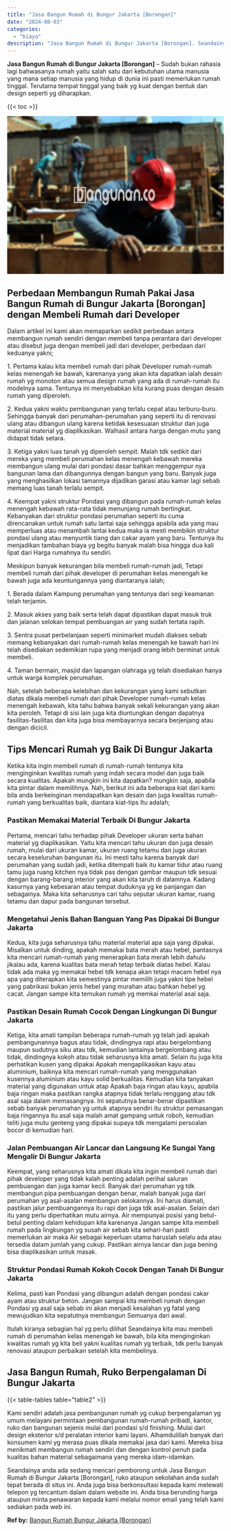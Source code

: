 ```yaml
---
title: "Jasa Bangun Rumah di Bungur Jakarta [Borongan]"
date: "2024-08-03"
categories: 
  - "biaya"
description: "Jasa Bangun Rumah di Bungur Jakarta [Borongan]. Seandainya anda ada sedang mencari pemborong untuk Jasa Bangun Rumah di Bungur Jakarta [Borongan], ruko ata..."
---
```


**Jasa Bangun Rumah di Bungur Jakarta \[Borongan\]** – Sudah bukan rahasia lagi bahwasanya rumah yaitu salah satu dari kebutuhan utama manusia yang mana setiap manusia yang hidup di dunia ini pasti memerlukan rumah tinggal. Terutama tempat tinggal yang baik yg kuat dengan bentuk dan design seperti yg diharapkan.

{{< toc >}}

![Jasa Bangun Rumah di Bungur Jakarta [Borongan]](/images/borong-bangunan-10.png)

## Perbedaan Membangun Rumah Pakai Jasa Bangun Rumah di Bungur Jakarta \[Borongan\] dengan Membeli Rumah dari Developer

Dalam artikel ini kami akan memaparkan sedikit perbedaan antara membangun rumah sendiri dengan membeli tanpa perantara dari developer atau disebut juga dengan membeli jadi dari developer, perbedaan dari keduanya yakni;

1\. Pertama kalau kita membeli rumah dari pihak Developer rumah-rumah kelas menengah ke bawah, karenanya yang akan kita dapatkan ialah desain rumah yg monoton atau semua design rumah yang ada di rumah-rumah itu modelnya sama. Tentunya ini menyebabkan kita kurang puas dengan desain rumah yang diperoleh.

2\. Kedua yakni waktu pembangunan yang terlalu cepat atau terburu-buru. Sehingga banyak dari perumahan-perumahan yang seperti itu di renovasi ulang atau dibangun ulang karena ketidak kesesuaian struktur dan juga material material yg diaplikasikan. Walhasil antara harga dengan mutu yang didapat tidak setara.

3\. Ketiga yakni luas tanah yg diperoleh sempit. Malah tdk sedikit dari mereka yang membeli perumahan kelas menengah kebawah mereka membangun ulang mulai dari pondasi dasar bahkan menggempur nya bangunan lama dan dibangunnya dengan bangun yang baru. Banyak juga yang menghasilkan lokasi tamannya dijadikan garasi atau kamar lagi sebab memang luas tanah terlalu sempit.

4\. Keempat yakni struktur Pondasi yang dibangun pada rumah-rumah kelas menengah kebawah rata-rata tidak menunjang rumah bertingkat. Kebanyakan dari struktur pondasi perumahan seperti itu cuma direncanakan untuk rumah satu lantai saja sehingga apabila ada yang mau memperluas atau menambah lantai kedua maka ia mesti membikin struktur pondasi ulang atau menyuntik tiang dan cakar ayam yang baru. Tentunya itu menjadikan tambahan biaya yg begitu banyak malah bisa hingga dua kali lipat dari Harga rumahnya itu sendiri.

Meskipun banyak kekurangan bila membeli rumah-rumah jadi, Tetapi membeli rumah dari pihak developer di perumahan kelas menengah ke bawah juga ada keuntungannya yang diantaranya ialah;

1\. Berada dalam Kampung perumahan yang tentunya dari segi keamanan telah terjamin.

2\. Masuk akses yang baik serta telah dapat dipastikan dapat masuk truk dan jalanan selokan tempat pembuangan air yang sudah tertata rapih.

3\. Sentra pusat perbelanjaan seperti minimarket mudah diakses sebab memang kebanyakan dari rumah-rumah kelas menengah ke bawah hari ini telah disediakan sedemikian rupa yang menjadi orang lebih berminat untuk membeli.

4\. Taman bermain, masjid dan lapangan olahraga yg telah disediakan hanya untuk warga komplek perumahan.

Nah, setelah beberapa kelebihan dan kekurangan yang kami sebutkan diatas dikala membeli rumah dari pihak Developer rumah-rumah kelas menengah kebawah, kita tahu bahwa banyak sekali kekurangan yang akan kita peroleh. Tetapi di sisi lain juga kita diuntungkan dengan dapatnya fasilitas-fasilitas dan kita juga bisa membayarnya secara berjenjang atau dengan dicicil.

## Tips Mencari Rumah yg Baik Di Bungur Jakarta

Ketika kita ingin membeli rumah di rumah-rumah tentunya kita menginginkan kwalitas rumah yang indah secara model dan juga baik secara kualitas. Apakah mungkin ini kita dapatkan? mungkin saja, apabila kita pintar dalam memilihnya. Nah, berikut ini ada beberapa kiat dari kami bila anda berkeinginan mendapatkan kan desain dan juga kwalitas rumah-rumah yang berkualitas baik, diantara kiat-tips Itu adalah;

### Pastikan Memakai Material Terbaik Di Bungur Jakarta

Pertama, mencari tahu terhadap pihak Developer ukuran serta bahan material yg diaplikasikan. Yaitu kita mencari tahu ukuran dan juga desain rumah, mulai dari ukuran kamar, ukuran ruang tetamu dan juga ukuran secara keseluruhan bangunan itu. Ini mesti tahu karena banyak dari perumahan yang sudah jadi, ketika ditempati baik itu kamar tidur atau ruang tamu juga ruang kitchen nya tidak pas dengan gambar maupun tdk sesuai dengan barang-barang interior yang akan kita taruh di dalamnya. Kadang kasurnya yang kebesaran atau tempat duduknya yg ke panjangan dan sebagainya. Maka kita seharusnya cari tahu seputar ukuran kamar, ruang tetamu dan dapur pada bangunan tersebut.

### Mengetahui Jenis Bahan Banguan Yang Pas Dipakai Di Bungur Jakarta

Kedua, kita juga seharusnya tahu material material apa saja yang dipakai. Misalkan untuk dinding, apakah memakai bata merah atau hebel, pantasnya kita mencari rumah-rumah yang menerapkan bata merah lebih dahulu jikalau ada, karena kualitas bata merah tetap terbaik diatas hebel. Kalau tidak ada maka yg memakai hebel tdk kenapa akan tetapi macam hebel nya apa yang diterapkan kita semestinya pintar memilih juga yakni tipe hebel yang pabrikasi bukan jenis hebel yang murahan atau bahkan hebel yg cacat. Jangan sampe kita temukan rumah yg memkai material asal saja.

### Pastikan Desain Rumah Cocok Dengan Lingkungan Di Bungur Jakarta

Ketiga, kita amati tampilan beberapa rumah-rumah yg telah jadi apakah pembangunannya bagus atau tidak, dindingnya rapi atau bergelombang maupun sudutnya siku atau tdk, kemudian lantainya bergelombang atau tidak, dindingnya kokoh atau tidak seharusnya kita amati. Selain itu juga kita perhatikan kusen yang dipakai Apakah mengaplikasikan kayu atau aluminium, baiknya kita mencari rumah-rumah yang menggunakan kusennya aluminium atau kayu solid berkualitas. Kemudian kita tanyakan material yang digunakan untuk atap Apakah baja ringan atau kayu, apabila baja ringan maka pastikan rangka atapnya tidak terlalu renggang atau tdk asal saja dalam memasangnya. Ini sepatutnya benar-benar dipastikan sebab banyak perumahan yg untuk atapnya sendiri itu struktur pemasangan baja ringannya itu asal saja malah amat gampang untuk roboh, kemudian teliti juga mutu genteng yang dipakai supaya tdk mengalami persoalan bocor di kemudian hari.

### Jalan Pembuangan Air Lancar dan Langsung Ke Sungai Yang Mengalir Di Bungur Jakarta

Keempat, yang seharusnya kita amati dikala kita ingin membeli rumah dari pihak developer yang tidak kalah penting adalah perihal saluran pembuangan dan juga kamar kecil. Banyak dari perumahan yg tdk membangun pipa pembuangan dengan benar, malah banyak juga dari perumahan yg asal-asalan membangun selokannya. Ini harus diamati, pastikan jalur pembuangannya itu rapi dan juga tdk asal-asalan. Selain dari itu yang perlu diperhatikan mutu airnya. Air mempunyai posisi yang betul-betul penting dalam kehidupan kita karenanya Jangan sampe kita membeli rumah pada lingkungan yg susah air sebab kita sehari-hari pasti memerlukan air maka Air sebagai keperluan utama haruslah selalu ada atau tersedia dalam jumlah yang cukup. Pastikan airnya lancar dan juga bening bisa diaplikasikan untuk masak.

### Struktur Pondasi Rumah Kokoh Cocok Dengan Tanah Di Bungur Jakarta

Kelima, pasti kan Pondasi yang dibangun adalah dengan pondasi cakar ayam atau struktur beton. Jangan sampai kita membeli rumah dengan Pondasi yg asal saja sebab ini akan menjadi kesalahan yg fatal yang mewujudkan kita sepatutnya membangun Semuanya dari awal.

Itulah kiranya sebagian hal yg perlu dilihat Seandainya kita mau membeli rumah di perumahan kelas menengah ke bawah, bila kita menginginkan kwalitas rumah yg kita beli yakni kualitas rumah yg terbaik, tdk perlu banyak renovasi ataupun perbaikan setelah kita membelinya.

## Jasa Bangun Rumah, Ruko Berpengalaman Di Bungur Jakarta

{{< table-tables table="table2" >}}

Kami sendiri adalah jasa pembangunan rumah yg cukup berpengalaman yg umum melayani permintaan pembangunan rumah-rumah pribadi, kantor, ruko dan bangunan sejenis mulai dari pondasi s/d finishing. Mulai dari design eksterior s/d peralatan interior kami layani. Alhamdulillah banyak dari konsumen kami yg merasa puas dikala memakai jasa dari kami. Mereka bisa menikmati membangun rumah sendiri dan dengan kontrol penuh pada kualitas bahan material sebagaimana yang mereka idam-idamkan.

Seandainya anda ada sedang mencari pemborong untuk Jasa Bangun Rumah di Bungur Jakarta \[Borongan\], ruko ataupun sekolahan anda sudah tepat berada di situs ini. Anda juga bisa berkonsultasi kepada kami melewati telepon yg tercantum dalam dalam website ini. Anda bisa berunding harga ataupun minta penawaran kepada kami melalui nomor email yang telah kami sediakan pada web ini.

**Ref by:** [Bangun Rumah Bungur Jakarta [Borongan]](https://id.wikipedia.org/wiki/Bangun)
